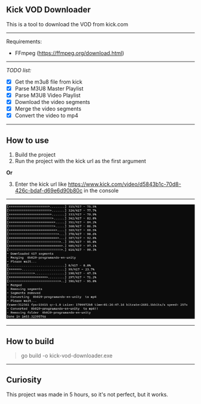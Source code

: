 ## Kick VOD Downloader

This is a tool to download the VOD from kick.com

---

Requirements:

- FFmpeg (https://ffmpeg.org/download.html)

---

_TODO list:_

- [x] Get the m3u8 file from kick
- [x] Parse M3U8 Master Playlist
- [x] Parse M3U8 Video Playlist
- [x] Download the video segments
- [x] Merge the video segments
- [x] Convert the video to mp4
---

## How to use

1. Build the project
2. Run the project with the kick url as the first argument

__Or__

3. Enter the kick url like https://www.kick.com/video/d5843b1c-70d8-426c-bdaf-d69e6d90b80c in the console

---

![Image](terminal.png)

---

## How to build

> go build -o kick-vod-downloader.exe
> 

---

## Curiosity

This project was made in 5 hours, so it's not perfect, but it works.